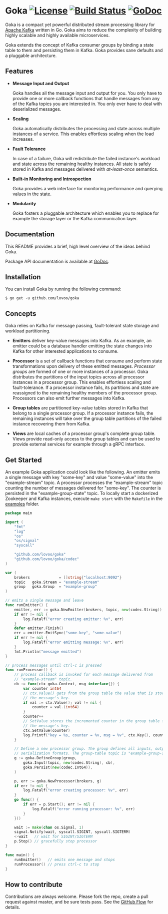 # Goka [![License](https://img.shields.io/badge/License-BSD%203--Clause-blue.svg)](https://opensource.org/licenses/BSD-3-Clause) [![Build Status](https://travis-ci.org/lovoo/goka.svg?branch=master)](https://travis-ci.org/lovoo/goka) [![GoDoc](https://godoc.org/github.com/lovoo/goka?status.svg)](https://godoc.org/github.com/lovoo/goka)

Goka is a compact yet powerful distributed stream processing library for [Apache Kafka] written in Go. Goka aims to reduce the complexity of building highly scalable and highly available microservices.

Goka extends the concept of Kafka consumer groups by binding a state table to them and persisting them in Kafka. Goka provides sane defaults and a pluggable architecture.

## Features
  * **Message Input and Output**

    Goka handles all the message input and output for you. You only have to provide one or more callback functions that handle messages from any of the Kafka topics you are interested in. You only ever have to deal with deserialized messages.

  * **Scaling**

    Goka automatically distributes the processing and state across multiple instances of a service. This enables effortless scaling when the load increases.

  * **Fault Tolerance**

    In case of a failure, Goka will redistribute the failed instance's workload and state across the remaining healthy instances. All state is safely stored in Kafka and messages delivered with *at-least-once* semantics.

  * **Built-in Monitoring and Introspection**

    Goka provides a web interface for monitoring performance and querying values in the state.

  * **Modularity**

    Goka fosters a pluggable architecture which enables you to replace for example the storage layer or the Kafka communication layer.

## Documentation

This README provides a brief, high level overview of the ideas behind Goka.

Package API documentation is available at [GoDoc].

## Installation

You can install Goka by running the following command:

``$ go get -u github.com/lovoo/goka``

## Concepts

Goka relies on Kafka for message passing, fault-tolerant state storage and workload partitioning.

* **Emitters** deliver key-value messages into Kafka. As an example, an emitter could be a database handler emitting the state changes into Kafka for other interested applications to consume.

* **Processor** is a set of callback functions that consume and perform state transformations upon delivery of these emitted messages. *Processor groups* are formed of one or more instances of a processor. Goka distributes the partitions of the input topics across all processor instances in a processor group. This enables effortless scaling and fault-tolerance. If a processor instance fails, its partitions and state are reassigned to the remaining healthy members of the processor group. Processors can also emit further messages into Kafka.

* **Group tables** are partitioned key-value tables stored in Kafka that belong to a single processor group. If a processor instance fails, the remaining instances will take over the group table partitions of the failed instance recovering them from Kafka.

* **Views** are local caches of a processor group's complete group table. Views provide read-only access to the group tables and can be used to provide external services for example through a gRPC interface.


## Get Started

An example Goka application could look like the following.
An emitter emits a single message with key "some-key" and value "some-value" into the "example-stream" topic.
A processor processes the "example-stream" topic counting the number of messages delivered for "some-key".
The counter is persisted in the "example-group-state" topic.
To locally start a dockerized Zookeeper and Kafka instances, execute `make start` with the `Makefile` in the [examples] folder.

```go
package main

import (
	"fmt"
	"log"
	"os"
	"os/signal"
	"syscall"

	"github.com/lovoo/goka"
	"github.com/lovoo/goka/codec"
)

var (
	brokers             = []string{"localhost:9092"}
	topic   goka.Stream = "example-stream"
	group   goka.Group  = "example-group"
)

// emits a single message and leave
func runEmitter() {
	emitter, err := goka.NewEmitter(brokers, topic, new(codec.String))
	if err != nil {
		log.Fatalf("error creating emitter: %v", err)
	}
	defer emitter.Finish()
	err = emitter.EmitSync("some-key", "some-value")
	if err != nil {
		log.Fatalf("error emitting message: %v", err)
	}
	fmt.Println("message emitted")
}

// process messages until ctrl-c is pressed
func runProcessor() {
	// process callback is invoked for each message delivered from
	// "example-stream" topic.
	cb := func(ctx goka.Context, msg interface{}) {
		var counter int64
		// ctx.Value() gets from the group table the value that is stored for
		// the message's key.
		if val := ctx.Value(); val != nil {
			counter = val.(int64)
		}
		counter++
		// SetValue stores the incremented counter in the group table for in
		// the message's key.
		ctx.SetValue(counter)
		log.Printf("key = %s, counter = %v, msg = %v", ctx.Key(), counter, msg)
	}

	// Define a new processor group. The group defines all inputs, outputs, and
	// serialization formats. The group-table topic is "example-group-state".
	g := goka.DefineGroup(group,
		goka.Input(topic, new(codec.String), cb),
		goka.Persist(new(codec.Int64)),
	)

	p, err := goka.NewProcessor(brokers, g)
	if err != nil {
		log.Fatalf("error creating processor: %v", err)
	}
	go func() {
		if err = p.Start(); err != nil {
			log.Fatalf("error running processor: %v", err)
		}
	}()

	wait := make(chan os.Signal, 1)
	signal.Notify(wait, syscall.SIGINT, syscall.SIGTERM)
	<-wait   // wait for SIGINT/SIGTERM
	p.Stop() // gracefully stop processor
}

func main() {
	runEmitter()   // emits one message and stops
	runProcessor() // press ctrl-c to stop
}
```

## How to contribute

Contributions are always welcome.
Please fork the repo, create a pull request against master, and be sure tests pass.
See the [GitHub Flow] for details.

[Apache Kafka]: https://kafka.apache.org/
[GoDoc]: https://godoc.org/github.com/lovoo/goka
[examples]: https://github.com/lovoo/goka/tree/master/examples
[GitHub Flow]: https://guides.github.com/introduction/flow
